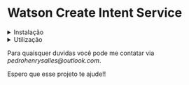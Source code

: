 # Watson Create Intent Service

<details><summary>Instalação</summary>

Primeiro você irá clonar esse repositorio em sua maquina local, o que pode ser feito por esse comando:

`git clone https://gitlab.sicredi.net/sales_pedro/watson-create-intent-service`

Após clonar o repositorio em uma pasta de sua escolha em seu computador local você irá instalar as dependencias necessarias para o projeto ser executado coom este comando:

`npm install`

</details>
<details><summary>Utilização</summary>

Antes de realizarmos quaisquer chamadas para a nossa API primeiro precisamos iniciar o servidor, por padrão ele será iniciado na porta 8080, para fazer isso rode esse comando dentro da pasta do projeto:

`npm start`

O resultado do comando acima deve ser este:

`listening http://localhost:8080`

Agora em alguma ferramenta que possa realizar requisições `POST` (recomendo [postman](https://www.postman.com/downloads/)) você irá informar via `BODY` o **nome** e o **titulo** de sua intenção deste modo:

```json
{
  "intent": {
    "name": "nome_da_intencao",
    "examples": "exemplos,separados,por,virgula"
  }
}
```

O retorno será um arquivo `CSV` que você poderá baixar:

```txt
exemplos,nome_da_intencao
separados,nome_da_intencao
por,nome_da_intencao
virgula,nome_da_intencao
```

> Você também pode acessar a pasta _intents_ dentro do projeto e você verá todos os seus arquivos CSVs de intenções criados e prontos para serem levados para sua workspace do Watson.
</details>

Para quaisquer duvidas você pode me contatar via _pedrohenrysalles@outlook.com_.

Espero que esse projeto te ajude!!
